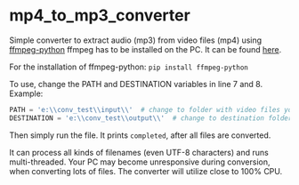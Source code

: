 # mp4_to_mp3_converter
Simple converter to extract audio (mp3) from video files (mp4) using [ffmpeg-python](https://github.com/kkroening/ffmpeg-python)
ffmpeg has to be installed on the PC. It can be found [here](http://ffmpeg.org/).

For the installation of ffmpeg-python:
`pip install ffmpeg-python`

To use, change the PATH and DESTINATION variables in line 7 and 8.
Example:

```python
PATH = 'e:\\conv_test\\input\\'  # change to folder with video files you want to convert
DESTINATION = 'e:\\conv_test\\output\\'  # change to destination folder for mp3 files
```

Then simply run the file. It prints `completed`, after all files are converted.

It can process all kinds of filenames (even UTF-8 characters) and runs multi-threaded.
Your PC may become unresponsive during conversion, when converting lots of files. The converter will utilize close to 100% CPU.